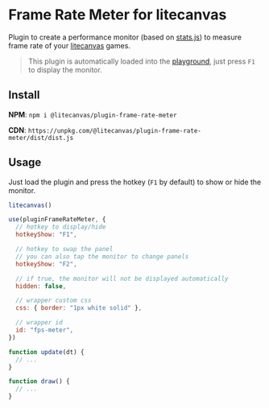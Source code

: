 # Frame Rate Meter for litecanvas

Plugin to create a performance monitor (based on [stats.js](https://github.com/mrdoob/stats.js)) to measure frame rate of your [litecanvas](https://github.com/litecanvas/engine) games.

> This plugin is automatically loaded into the [playground](https://litecanvas.js.org/), just press `F1` to display the monitor.

## Install

**NPM**: `npm i @litecanvas/plugin-frame-rate-meter`

**CDN**: `https://unpkg.com/@litecanvas/plugin-frame-rate-meter/dist/dist.js`

## Usage

Just load the plugin and press the hotkey (`F1` by default) to show or hide the monitor.

```js
litecanvas()

use(pluginFrameRateMeter, {
  // hotkey to display/hide
  hotkeyShow: "F1",

  // hotkey to swap the panel
  // you can also tap the monitor to change panels
  hotkeyShow: "F2",

  // if true, the monitor will not be displayed automatically
  hidden: false,

  // wrapper custom css
  css: { border: "1px white solid" },

  // wrapper id
  id: "fps-meter",
})

function update(dt) {
  // ...
}

function draw() {
  // ...
}
```
